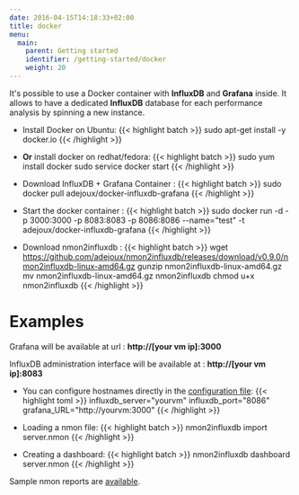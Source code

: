 ```yaml
---
date: 2016-04-15T14:18:33+02:00
title: docker
menu:
  main:
    parent: Getting started
    identifier: /getting-started/docker
    weight: 20
---
```


It's possible to use a Docker container with **InfluxDB** and **Grafana** inside.
It allows to have a dedicated **InfluxDB** database for each performance analysis by spinning a new instance.

* Install Docker on Ubuntu:
{{< highlight batch >}}
sudo apt-get install -y docker.io
{{< /highlight >}}

* **Or** install docker on redhat/fedora:
{{< highlight batch >}}
sudo yum install docker
sudo service docker start
{{< /highlight >}}

* Download InfluxDB + Grafana Container :
{{< highlight batch >}}
sudo docker pull adejoux/docker-influxdb-grafana
{{< /highlight >}}

* Start the docker container :
{{< highlight batch >}}
sudo docker run -d -p 3000:3000 -p 8083:8083 -p 8086:8086 --name="test" -t adejoux/docker-influxdb-grafana
{{< /highlight >}}

* Download nmon2influxdb :
{{< highlight batch >}}
wget https://github.com/adejoux/nmon2influxdb/releases/download/v0.9.0/nmon2influxdb-linux-amd64.gz
gunzip nmon2influxdb-linux-amd64.gz
mv nmon2influxdb-linux-amd64.gz nmon2influxdb
chmod u+x nmon2influxdb
{{< /highlight >}}

# Examples

Grafana will be available at url : **http://[your vm ip]:3000**

InfluxDB administration interface will be available at : **http://[your vm ip]:8083**

  * You can configure hostnames directly in the [configuration file](/configuration/file/):
{{< highlight toml >}}
influxdb_server="yourvm"
influxdb_port="8086"
grafana_URL="http://yourvm:3000"
{{< /highlight >}}

  * Loading a nmon file:
{{< highlight batch >}}
nmon2influxdb import server.nmon
{{< /highlight >}}

  * Creating a dashboard:
{{< highlight batch >}}
nmon2influxdb dashboard server.nmon
{{< /highlight >}}


Sample nmon reports are  [available](https://github.com/adejoux/nmon2influxdb/releases/download/v0.6.0/nmon_samples.tar.gz).
